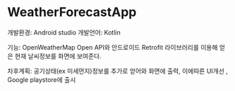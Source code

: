 # WeatherForecastApp

개발환경: Android studio 
개발언어: Kotlin 

기능: OpenWeatherMap Open API와 안드로이드 Retrofit 라이브러리를 이용해 얻은 현재 날씨정보를 화면에 보여준다.

차후계획: 공기상태(ex 미세먼지)정보를 추가로 얻어와 화면에 출력, 이에따른 UI개선 , Google playstore에 출시 



